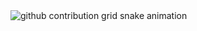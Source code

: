 <picture>
  <source media="(prefers-color-scheme: dark)" srcset="https://raw.githubusercontent.com/LeEinstienZhang/leeinsteinzhang/output/github-contribution-grid-snake-dark.svg">
  <source media="(prefers-color-scheme: light)" srcset="https://raw.githubusercontent.com/LeEinstienZhang/leeinsteinzhang/output/github-contribution-grid-snake.svg">
  <img alt="github contribution grid snake animation" src="https://raw.githubusercontent.com/LeEinstienZhang/leeinsteinzhang/output/github-contribution-grid-snake.svg">
</picture>
